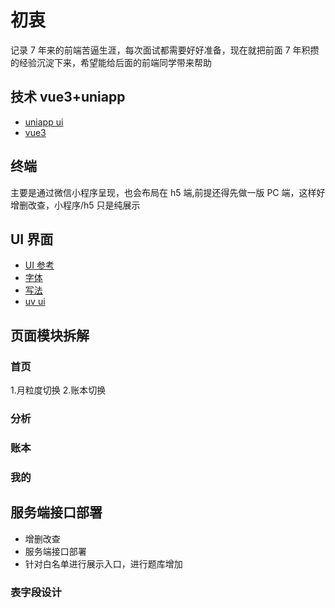 # 初衷

记录 7 年来的前端苦逼生涯，每次面试都需要好好准备，现在就把前面 7 年积攒的经验沉淀下来，希望能给后面的前端同学带来帮助

## 技术 vue3+uniapp

- [uniapp ui](https://uniapp.dcloud.net.cn/component/web-view.html)
- [vue3](https://cn.vuejs.org/guide/essentials/reactivity-fundamentals.html)

## 终端

主要是通过微信小程序呈现，也会布局在 h5 端,前提还得先做一版 PC 端，这样好增删改查，小程序/h5 只是纯展示

## UI 界面

- [UI 参考](https://www.zcool.com.cn/work/ZMzc1OTE2MDA=.html)
- [字体](https://www.iconfont.cn/manage/index?spm=a313x.icontype_collection.i1.db775f1f3.64913a81GsXNFG&manage_type=myprojects&projectId=4492642)
- [写法](https://megasu.gitee.io/uni-app-shop-note/rabbit-shop/category.html)
- [uv ui](https://www.uvui.cn/components/lineProgress.html)

## 页面模块拆解

### 首页

1.月粒度切换 2.账本切换

### 分析

### 账本

### 我的

## 服务端接口部署

- 增删改查
- 服务端接口部署
- 针对白名单进行展示入口，进行题库增加

### 表字段设计
